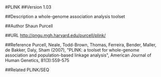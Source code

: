 #PLINK
##Version
1.03

##Description
a whole-genome association analysis toolset

##Author
Shaun Purcell

##URL
http://pngu.mgh.harvard.edu/purcell/plink/

##Reference
Purcell, Neale, Todd-Brown, Thomas, Ferreira, Bender, Maller, de Bakker, Daly, Sham (2007), "PLINK: a toolset for whole-genome association and population-based linkage analysis", American Journal of Human Genetics, 81(3):559-575

##Related
PLINK/SEQ

